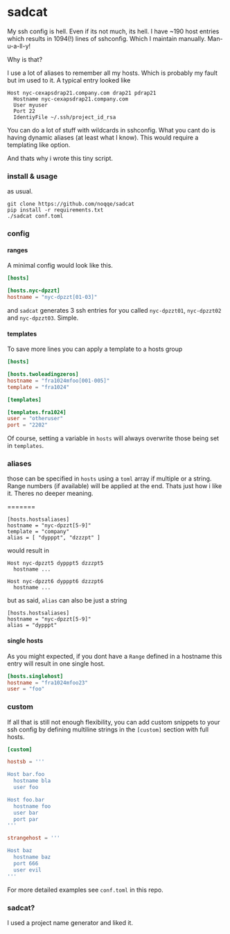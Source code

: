 # sadcat

My ssh config is hell. Even if its not much, its hell. I have ~190 host
entries which results in 1094(!) lines of sshconfig. Which I maintain
manually. Man-u-a-ll-y!

Why is that?

I use a lot of aliases to remember all my hosts. Which is probably my fault
but im used to it. A typical entry looked like

```
Host nyc-cexapsdrap21.company.com drap21 pdrap21
  Hostname nyc-cexapsdrap21.company.com
  User myuser
  Port 22
  IdentiyFile ~/.ssh/project_id_rsa
```

You can do a lot of stuff with wildcards in sshconfig. What you cant do is
having dynamic aliases (at least what I know). This would require
a templating like option.

And thats why i wrote this tiny script.

### install & usage

as usual.

    git clone https://github.com/noqqe/sadcat
    pip install -r requirements.txt
    ./sadcat conf.toml

### config

#### ranges

A minimal config would look like this.

``` toml
[hosts]

[hosts.nyc-dpzzt]
hostname = "nyc-dpzzt[01-03]"
```

and `sadcat` generates 3 ssh entries for you called `nyc-dpzzt01`,
`nyc-dpzzt02` and `nyc-dpzzt03`. Simple.

#### templates

To save more lines you can apply a template to a hosts group

``` toml
[hosts]

[hosts.twoleadingzeros]
hostname = "fra1024mfoo[001-005]"
template = "fra1024"

[templates]

[templates.fra1024]
user = "otheruser"
port = "2202"
```

Of course, setting a variable in `hosts` will always overwrite those being
set in `templates`.

### aliases

those can be specified in `hosts` using a `toml` array if multiple or
a string. Range numbers (if available) will be applied at the end. Thats
just how i like it. Theres no deeper meaning.

=======
```
[hosts.hostsaliases]
hostname = "nyc-dpzzt[5-9]"
template = "company"
alias = [ "dypppt", "dzzzpt" ]
```

would result in

```
Host nyc-dpzzt5 dypppt5 dzzzpt5
  hostname ...

Host nyc-dpzzt6 dypppt6 dzzzpt6
  hostname ...
```

but as said, `alias` can also be just a string

```
[hosts.hostsaliases]
hostname = "nyc-dpzzt[5-9]"
alias = "dypppt"
```

#### single hosts

As you might expected, if you dont have a `Range` defined in a hostname
this entry will result in one single host.

``` toml
[hosts.singlehost]
hostname = "fra1024mfoo23"
user = "foo"
```

### custom

If all that is still not enough flexibility, you can add custom snippets to
your ssh config by defining multiline strings in the `[custom]` section
with full hosts.

``` toml
[custom]

hostsb = '''

Host bar.foo
  hostname bla
  user foo

Host foo.bar
  hostname foo
  user bar
  port par
'''

strangehost = '''

Host baz
  hostname baz
  port 666
  user evil
'''
```

For more detailed examples see `conf.toml` in this repo.

### sadcat?

I used a project name generator and liked it.
